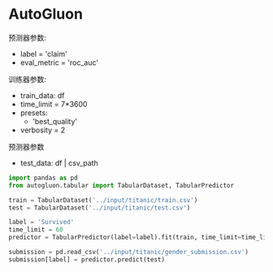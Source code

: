 # AutoGluon

预测器参数:

- label = 'claim'
- eval_metric = 'roc_auc'

训练器参数:

- train_data: df
- time_limit = 7*3600
- presets:
  - 'best_quality'
- verbosity = 2

预测器参数

- test_data: df | csv_path

```python
import pandas as pd
from autogluon.tabular import TabularDataset, TabularPredictor

train = TabularDataset('../input/titanic/train.csv')
test = TabularDataset('../input/titanic/test.csv')

label = 'Survived'
time_limit = 60
predictor = TabularPredictor(label=label).fit(train, time_limit=time_limit)

submission = pd.read_csv('../input/titanic/gender_submission.csv')
submission[label] = predictor.predict(test)
```